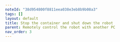 ```yaml
---
noteId: "38d954800f8811eea038e3eb8b9b08a3"
tags: []
layout: default
title: Stop the container and shut down the robot
parent: Remotely control the robot with another PC
nav_order: 3
---
```



